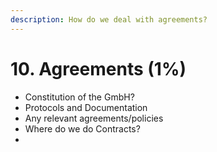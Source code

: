 ```yaml
---
description: How do we deal with agreements?
---
```


# 10. Agreements \(1%\)



* Constitution of the GmbH?
* Protocols and Documentation
* Any relevant agreements/policies
* Where do we do Contracts?
* 
